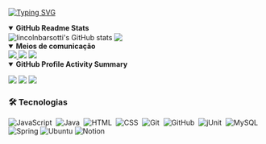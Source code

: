 [![Typing SVG](https://readme-typing-svg.herokuapp.com?font=Montserrat&duration=3000&pause=200&color=00F74C&random=false&width=435&lines=Ol%C3%A1%2C+eu+sou+o+Lincoln;Atuando+como+desenvolvedor+de+software;+Sejam+bem+vindos+ao+meu+Github+%F0%9F%91%8B)](https://git.io/typing-svg)


<details open><summary><b>GitHub Readme Stats</b></summary>
<img align="center" src="https://github-readme-stats.vercel.app/api?username=lincolnbarsotti&show_icons=true&include_all_commits=true&theme=buefy&hide_border=true&show=reviews,prs_merged_percentage&number_format=long" alt="lincolnbarsotti's GitHub stats" />
<img align="center" src="https://github-readme-stats.vercel.app/api/top-langs/?username=lincolnbarsotti&layout=compact&theme=buefy&hide_border=true&langs_count=20"/></details>


<details open><summary><b>Meios de comunicação </b></summary>
  
<div> 
<a href="https://www.linkedin.com/in/lincoln-barsotti-64485a22b/" target="_blank"><img src="https://img.shields.io/badge/-LinkedIn-%230077B5?style=for-the-badge&logo=linkedin&logoColor=white" target="_blank">
<a href = "mailto:lincolnbarsotti.dev@gmail.com"><img src="https://img.shields.io/badge/-Gmail-%23333?style=for-the-badge&logo=gmail&logoColor=white" target="_blank"></a>
<a href = "https://www.instagram.com/lincoln_barsotti/"><img src="https://img.shields.io/badge/Instagram-E4405F?style=for-the-badge&logo=instagram&logoColor=white"></a>
<div/>

</details>

<details open><summary><b>GitHub Profile Activity Summary</b></summary>

![](https://github-profile-summary-cards.vercel.app/api/cards/repos-per-language?username=lincolnbarsotti&theme=default)
![](https://github-profile-summary-cards.vercel.app/api/cards/most-commit-language?username=lincolnbarsotti&theme=default)
![](https://github-profile-summary-cards.vercel.app/api/cards/productive-time?username=lincolnbarsotti&theme=default)
</details>

<div>

  
### 🛠 Tecnologias 

![JavaScript](https://img.shields.io/badge/-JavaScript-05122A?style=flat&logo=javascript)&nbsp;
![Java](https://img.shields.io/badge/-Java-05122A?style=flat&logo=Java&logoColor=FFA518)&nbsp;
![HTML](https://img.shields.io/badge/-HTML-05122A?style=flat&logo=HTML5)&nbsp;
![CSS](https://img.shields.io/badge/-CSS-05122A?style=flat&logo=CSS3&logoColor=1572B6)&nbsp;
![Git](https://img.shields.io/badge/-Git-05122A?style=flat&logo=git)&nbsp;
![GitHub](https://img.shields.io/badge/-GitHub-05122A?style=flat&logo=github)&nbsp;
![jUnit](https://img.shields.io/badge/jUnit%20-%23150458.svg?&style=flat&logo=Java&logoColor=white)&nbsp;
![MySQL](https://img.shields.io/badge/mysql-%2300f.svg?style=for-the-badge&logo=mysql&logoColor=white)
![Spring](https://img.shields.io/badge/spring-%236DB33F.svg?style=for-the-badge&logo=spring&logoColor=white)
![Ubuntu](https://img.shields.io/badge/Ubuntu-E95420?style=for-the-badge&logo=ubuntu&logoColor=white)
![Notion](https://img.shields.io/badge/Notion-%23000000.svg?style=for-the-badge&logo=notion&logoColor=white)
</div>

  
